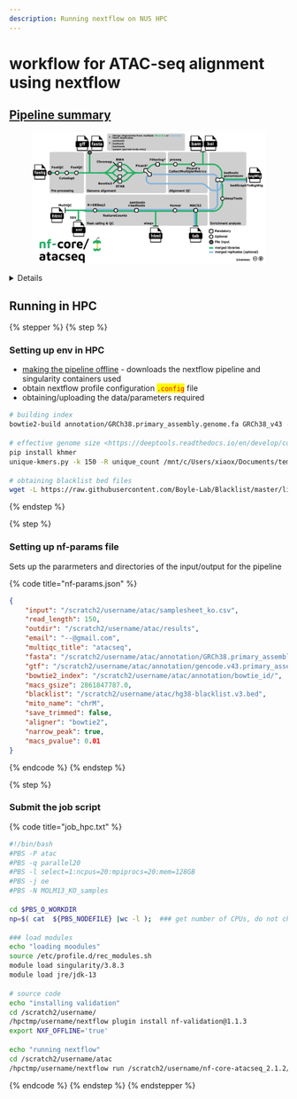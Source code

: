 ```yaml
---
description: Running nextflow on NUS HPC
---
```


# workflow for ATAC-seq alignment using nextflow

## [Pipeline summary](https://nf-co.re/atacseq/2.1.2/)

<figure><img src="../../.gitbook/assets/image.png" alt=""><figcaption></figcaption></figure>

<details>

<summary>Details</summary>

1. Raw read QC ([`FastQC`](https://www.bioinformatics.babraham.ac.uk/projects/fastqc/))
2. Adapter trimming ([`Trim Galore!`](https://www.bioinformatics.babraham.ac.uk/projects/trim_galore/))
3. Choice of multiple aligners 1.([`BWA`](https://sourceforge.net/projects/bio-bwa/files/)) 2.([`Chromap`](https://github.com/haowenz/chromap)). **For paired-end reads only working until mapping steps, see** [**here**](https://github.com/nf-core/chipseq/issues/291) 3.([`Bowtie2`](http://bowtie-bio.sourceforge.net/bowtie2/index.shtml)) 4.([`STAR`](https://github.com/alexdobin/STAR))
4. Mark duplicates ([`picard`](https://broadinstitute.github.io/picard/))
5. Merge alignments from multiple libraries of the same sample ([`picard`](https://broadinstitute.github.io/picard/))
   1. Re-mark duplicates ([`picard`](https://broadinstitute.github.io/picard/))
   2. Filtering to remove:
      * reads mapping to mitochondrial DNA ([`SAMtools`](https://sourceforge.net/projects/samtools/files/samtools/))
      * reads mapping to blacklisted regions ([`SAMtools`](https://sourceforge.net/projects/samtools/files/samtools/), [`BEDTools`](https://github.com/arq5x/bedtools2/))
      * reads that are marked as duplicates ([`SAMtools`](https://sourceforge.net/projects/samtools/files/samtools/))
      * reads that are not marked as primary alignments ([`SAMtools`](https://sourceforge.net/projects/samtools/files/samtools/))
      * reads that are unmapped ([`SAMtools`](https://sourceforge.net/projects/samtools/files/samtools/))
      * reads that map to multiple locations ([`SAMtools`](https://sourceforge.net/projects/samtools/files/samtools/))
      * reads containing > 4 mismatches ([`BAMTools`](https://github.com/pezmaster31/bamtools))
      * reads that are soft-clipped ([`BAMTools`](https://github.com/pezmaster31/bamtools))
      * reads that have an insert size > 2kb ([`BAMTools`](https://github.com/pezmaster31/bamtools); _paired-end only_)
      * reads that map to different chromosomes ([`Pysam`](http://pysam.readthedocs.io/en/latest/installation.html); _paired-end only_)
      * reads that arent in FR orientation ([`Pysam`](http://pysam.readthedocs.io/en/latest/installation.html); _paired-end only_)
      * reads where only one read of the pair fails the above criteria ([`Pysam`](http://pysam.readthedocs.io/en/latest/installation.html); _paired-end only_)
   3. Alignment-level QC and estimation of library complexity ([`picard`](https://broadinstitute.github.io/picard/), [`Preseq`](http://smithlabresearch.org/software/preseq/))
   4. Create normalised bigWig files scaled to 1 million mapped reads ([`BEDTools`](https://github.com/arq5x/bedtools2/), [`bedGraphToBigWig`](http://hgdownload.soe.ucsc.edu/admin/exe/))
   5. Generate gene-body meta-profile from bigWig files ([`deepTools`](https://deeptools.readthedocs.io/en/develop/content/tools/plotProfile.html))
   6. Calculate genome-wide enrichment (optionally relative to control) ([`deepTools`](https://deeptools.readthedocs.io/en/develop/content/tools/plotFingerprint.html))
   7. Call broad/narrow peaks ([`MACS2`](https://github.com/macs3-project/MACS))
   8. Annotate peaks relative to gene features ([`HOMER`](http://homer.ucsd.edu/homer/download.html))
   9. Create consensus peakset across all samples and create tabular file to aid in the filtering of the data ([`BEDTools`](https://github.com/arq5x/bedtools2/))
   10. Count reads in consensus peaks ([`featureCounts`](http://bioinf.wehi.edu.au/featureCounts/))
   11. Differential accessibility analysis, PCA and clustering ([`R`](https://www.r-project.org/), [`DESeq2`](https://bioconductor.org/packages/release/bioc/html/DESeq2.html))
   12. Generate ATAC-seq specific QC html report ([`ataqv`](https://github.com/ParkerLab/ataqv))
6. Merge filtered alignments across replicates ([`picard`](https://broadinstitute.github.io/picard/))
   1. Re-mark duplicates ([`picard`](https://broadinstitute.github.io/picard/))
   2. Remove duplicate reads ([`SAMtools`](https://sourceforge.net/projects/samtools/files/samtools/))
   3. Create normalised bigWig files scaled to 1 million mapped reads ([`BEDTools`](https://github.com/arq5x/bedtools2/), [`bedGraphToBigWig`](http://hgdownload.soe.ucsc.edu/admin/exe/))
   4. Call broad/narrow peaks ([`MACS2`](https://github.com/macs3-project/MACS))
   5. Annotate peaks relative to gene features ([`HOMER`](http://homer.ucsd.edu/homer/download.html))
   6. Create consensus peakset across all samples and create tabular file to aid in the filtering of the data ([`BEDTools`](https://github.com/arq5x/bedtools2/))
   7. Count reads in consensus peaks relative to merged library-level alignments ([`featureCounts`](http://bioinf.wehi.edu.au/featureCounts/))
   8. Differential accessibility analysis, PCA and clustering ([`R`](https://www.r-project.org/), [`DESeq2`](https://bioconductor.org/packages/release/bioc/html/DESeq2.html))
7. Create IGV session file containing bigWig tracks, peaks and differential sites for data visualisation ([`IGV`](https://software.broadinstitute.org/software/igv/)).
8. Present QC for raw read, alignment, peak-calling and differential accessibility results ([`ataqv`](https://github.com/ParkerLab/ataqv), [`MultiQC`](http://multiqc.info/), [`R`](https://www.r-project.org/))

</details>

## Running in HPC

{% stepper %}
{% step %}
### Setting up env in HPC

* [making the pipeline offline](../../others/nextflow-and-nf-core.md#operating-nf-core-offline-in-hpc) - downloads the nextflow pipeline and singularity containers used
* obtain nextflow profile configuration <mark style="color:red;">`.config`</mark> file
* obtaining/uploading the data/parameters required

```bash
# building index
bowtie2-build annotation/GRCh38.primary_assembly.genome.fa GRCh38_v43 --threads 8

# effective genome size <https://deeptools.readthedocs.io/en/develop/content/feature/effectiveGenomeSize.html>
pip install khmer
unique-kmers.py -k 150 -R unique_count /mnt/c/Users/xiaox/Documents/temp/annotation/GRCh38.primary_assembly.genome.fa

# obtaining blacklist bed files
wget -L https://raw.githubusercontent.com/Boyle-Lab/Blacklist/master/lists/hg38-blacklist.v2.bed.gz && gunzip hg38-blacklist.v2.bed.gz
```
{% endstep %}

{% step %}
### Setting up nf-params file

Sets up the pararmeters and directories of the input/output for the pipeline

{% code title="nf-params.json" %}
```json
{
    "input": "/scratch2/username/atac/samplesheet_ko.csv",
    "read_length": 150,
    "outdir": "/scratch2/username/atac/results",
    "email": "--@gmail.com",
    "multiqc_title": "atacseq",
    "fasta": "/scratch2/username/atac/annotation/GRCh38.primary_assembly.genome.fa",
    "gtf": "/scratch2/username/atac/annotation/gencode.v43.primary_assembly.annotation.gtf",
    "bowtie2_index": "/scratch2/username/atac/annotation/bowtie_id/",
    "macs_gsize": 2861847787.0,
    "blacklist": "/scratch2/username/atac/hg38-blacklist.v3.bed",
    "mito_name": "chrM",
    "save_trimmed": false,
    "aligner": "bowtie2",
    "narrow_peak": true,
    "macs_pvalue": 0.01
}
```
{% endcode %}
{% endstep %}

{% step %}
### Submit the job script

{% code title="job_hpc.txt" %}
```bash
#!/bin/bash
#PBS -P atac
#PBS -q parallel20
#PBS -l select=1:ncpus=20:mpiprocs=20:mem=128GB
#PBS -j oe
#PBS -N MOLM13_KO_samples

cd $PBS_O_WORKDIR
np=$( cat  ${PBS_NODEFILE} |wc -l );  ### get number of CPUs, do not change

### load modules
echo "loading moodules"
source /etc/profile.d/rec_modules.sh
module load singularity/3.8.3
module load jre/jdk-13

# source code
echo "installing validation"
cd /scratch2/username/
/hpctmp/username/nextflow plugin install nf-validation@1.1.3
export NXF_OFFLINE='true'

echo "running nextflow"
cd /scratch2/username/atac
/hpctmp/username/nextflow run /scratch2/username/nf-core-atacseq_2.1.2/2_1_2/ -c hpc.config -params-file "nf-params_ko.json" -w /scratch2/username/atac/work/ko/
```
{% endcode %}
{% endstep %}
{% endstepper %}



